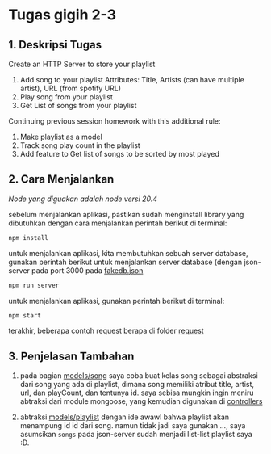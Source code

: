 # Tugas gigih 2-3

## 1. Deskripsi Tugas

Create an HTTP Server to store your playlist
1. Add song to your playlist
Attributes: Title, Artists (can have multiple artist), URL (from spotify URL)
2. Play song from your playlist
3. Get List of songs from your playlist

Continuing previous session homework with this additional rule:
1. Make playlist as a model
2. Track song play count in the playlist
3. Add feature to Get list of songs to be sorted by most played

## 2. Cara Menjalankan
*Node yang diguakan adalah node versi 20.4*

sebelum menjalankan aplikasi, pastikan sudah menginstall library yang dibutuhkan dengan cara menjalankan perintah berikut di terminal:

```bash
npm install
```

untuk menjalankan aplikasi, kita membutuhkan sebuah server database, gunakan perintah berikut untuk menjalankan server database (dengan json-server pada port 3000 pada [fakedb.json](./data/fakedb.json)

```bash
npm run server
```

untuk menjalankan aplikasi, gunakan perintah berikut di terminal:

```bash
npm start
```

terakhir, beberapa contoh request berapa di folder [request](./request)

## 3. Penjelasan Tambahan
1. pada bagian [models/song](./models/song.js) saya coba buat kelas song sebagai abstraksi dari song yang ada di playlist, dimana song memiliki atribut title, artist, url, dan playCount, dan tentunya id. saya sebisa mungkin ingin meniru abtraksi dari module mongoose, yang kemudian digunakan di [controllers](./controllers/)

2. abtraksi [models/playlist](./models/playlist.js) dengan ide awawl bahwa playlist akan menampung id id dari song. namun tidak jadi saya gunakan ..., saya asumsikan `songs` pada json-server sudah menjadi list-list playlist saya :D.


